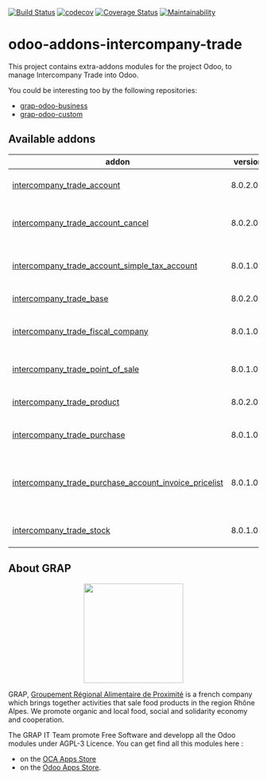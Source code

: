 [![Build Status](https://travis-ci.org/grap/odoo-addons-intercompany-trade.svg?branch=12.0)](https://travis-ci.org/grap/odoo-addons-intercompany-trade)
[![codecov](https://codecov.io/gh/grap/odoo-addons-intercompany-trade/branch/12.0/graph/badge.svg)](https://codecov.io/gh/grap/odoo-addons-intercompany-trade)
[![Coverage Status](https://coveralls.io/repos/github/grap/odoo-addons-intercompany-trade/badge.svg?branch=12.0)](https://coveralls.io/github/grap/odoo-addons-intercompany-trade?branch=12.0)
[![Maintainability](https://api.codeclimate.com/v1/badges/bc6b1fbed487952250e8/maintainability)](https://codeclimate.com/github/grap/odoo-addons-intercompany-trade/maintainability)

# odoo-addons-intercompany-trade

This project contains extra-addons modules for the project Odoo, to manage Intercompany Trade into Odoo.

You could be interesting too by the following repositories:

* [grap-odoo-business](https://github.com/grap/grap-odoo-business)
* [grap-odoo-custom](https://github.com/grap/grap-odoo-custom)

[//]: # (addons)

Available addons
----------------
addon | version | summary
--- | --- | ---
[intercompany_trade_account](intercompany_trade_account/) | 8.0.2.0.0 | Intercompany Trade - Account
[intercompany_trade_account_cancel](intercompany_trade_account_cancel/) | 8.0.2.0.0 | Intercompany Trade - Account Cancel
[intercompany_trade_account_simple_tax_account](intercompany_trade_account_simple_tax_account/) | 8.0.1.0.0 | Intercompany Trade - Simple Tax Account
[intercompany_trade_base](intercompany_trade_base/) | 8.0.2.0.0 | Intercompany Trade - Base
[intercompany_trade_fiscal_company](intercompany_trade_fiscal_company/) | 8.0.1.0.0 | Intercompany Trade - Fiscal Company
[intercompany_trade_point_of_sale](intercompany_trade_point_of_sale/) | 8.0.1.0.0 | Intercompany Trade - Point Of Sale
[intercompany_trade_product](intercompany_trade_product/) | 8.0.2.0.0 | Intercompany Trade - Product
[intercompany_trade_purchase](intercompany_trade_purchase/) | 8.0.1.0.0 | Intercompany Trade - Purchase
[intercompany_trade_purchase_account_invoice_pricelist](intercompany_trade_purchase_account_invoice_pricelist/) | 8.0.1.0.0 | Intercompany Trade - Purchase / Account Invoice Pricelist
[intercompany_trade_stock](intercompany_trade_stock/) | 8.0.1.0.0 | Intercompany Trade - Stock

[//]: # (end addons)

## About GRAP

<p align="center">
   <img src="http://www.grap.coop/wp-content/uploads/2016/11/GRAP.png" width="200"/>
</p>

GRAP, [Groupement Régional Alimentaire de Proximité](http://www.grap.coop) is a
french company which brings together activities that sale food products in the
region Rhône Alpes. We promote organic and local food, social and solidarity
economy and cooperation.

The GRAP IT Team promote Free Software and developp all the Odoo modules under
AGPL-3 Licence. You can get find all this modules here :
* on the [OCA Apps Store](https://odoo-community.org/shop?&search=GRAP)
* on the [Odoo Apps Store](https://www.odoo.com/apps/modules/browse?author=GRAP).
